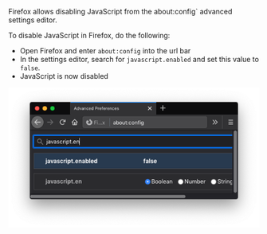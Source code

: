 Firefox allows disabling JavaScript from the <kdb>about:config` advanced settings editor.

To disable JavaScript in Firefox, do the following:

* Open Firefox and enter `about:config` into the url bar
* In the settings editor, search for `javascript.enabled` and set this value to `false`.
* JavaScript is now disabled

<img alt="" src="/img/uploads/2020-07/firefox-disable-javascript.png" />
